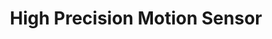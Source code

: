 ---
date_added: 2021-08-16
model: RTCGQ13LM
vendor: Aqara
title: High Precision Motion Sensor 
category: sensor
supports: occupancy, batterypct
zigbeemodel: ['lumi.motion.agl04']
compatible: [z2m,deconz]
deconz: 5141
mlink: https://www.aqara.com/cn/productDetail/high-precision-motion-sensor
link: https://www.aliexpress.com/item/1005002927834494.html
---